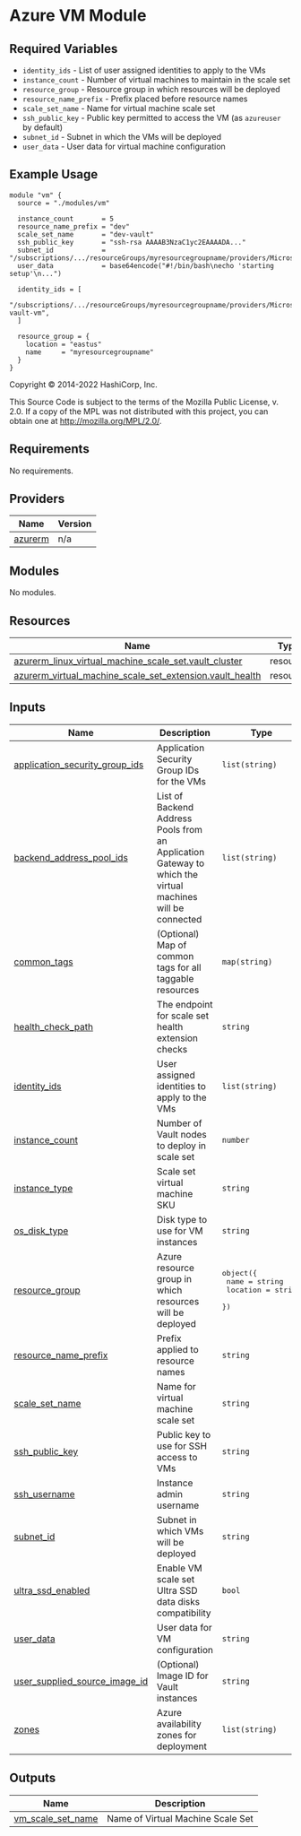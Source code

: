 # Azure VM Module

## Required Variables

* `identity_ids` - List of user assigned identities to apply to the VMs
* `instance_count` - Number of virtual machines to maintain in the scale set
* `resource_group` - Resource group in which resources will be deployed
* `resource_name_prefix` - Prefix placed before resource names
* `scale_set_name` - Name for virtual machine scale set
* `ssh_public_key` - Public key permitted to access the VM (as `azureuser` by default)
* `subnet_id` - Subnet in which the VMs will be deployed
* `user_data` - User data for virtual machine configuration

## Example Usage

```hcl
module "vm" {
  source = "./modules/vm"

  instance_count       = 5
  resource_name_prefix = "dev"
  scale_set_name       = "dev-vault"
  ssh_public_key       = "ssh-rsa AAAAB3NzaC1yc2EAAAADA..."
  subnet_id            = "/subscriptions/.../resourceGroups/myresourcegroupname/providers/Microsoft.Network/virtualNetworks/myvnetname/subnets/myvaultsubnetname"
  user_data            = base64encode("#!/bin/bash\necho 'starting setup'\n...")

  identity_ids = [
    "/subscriptions/.../resourceGroups/myresourcegroupname/providers/Microsoft.ManagedIdentity/userAssignedIdentities/dev-vault-vm",
  ]

  resource_group = {
    location = "eastus"
    name     = "myresourcegroupname"
  }
}
```

<!-- BEGIN_TF_DOCS -->
Copyright © 2014-2022 HashiCorp, Inc.

This Source Code is subject to the terms of the Mozilla Public License, v. 2.0. If a copy of the MPL was not distributed with this project, you can obtain one at http://mozilla.org/MPL/2.0/.

## Requirements

No requirements.

## Providers

| Name | Version |
|------|---------|
| <a name="provider_azurerm"></a> [azurerm](#provider\_azurerm) | n/a |

## Modules

No modules.

## Resources

| Name | Type |
|------|------|
| [azurerm_linux_virtual_machine_scale_set.vault_cluster](https://registry.terraform.io/providers/hashicorp/azurerm/latest/docs/resources/linux_virtual_machine_scale_set) | resource |
| [azurerm_virtual_machine_scale_set_extension.vault_health](https://registry.terraform.io/providers/hashicorp/azurerm/latest/docs/resources/virtual_machine_scale_set_extension) | resource |

## Inputs

| Name | Description | Type | Default | Required |
|------|-------------|------|---------|:--------:|
| <a name="input_application_security_group_ids"></a> [application\_security\_group\_ids](#input\_application\_security\_group\_ids) | Application Security Group IDs for the VMs | `list(string)` | `[]` | no |
| <a name="input_backend_address_pool_ids"></a> [backend\_address\_pool\_ids](#input\_backend\_address\_pool\_ids) | List of Backend Address Pools from an Application Gateway to which the virtual machines will be connected | `list(string)` | `null` | no |
| <a name="input_common_tags"></a> [common\_tags](#input\_common\_tags) | (Optional) Map of common tags for all taggable resources | `map(string)` | `{}` | no |
| <a name="input_health_check_path"></a> [health\_check\_path](#input\_health\_check\_path) | The endpoint for scale set health extension checks | `string` | n/a | yes |
| <a name="input_identity_ids"></a> [identity\_ids](#input\_identity\_ids) | User assigned identities to apply to the VMs | `list(string)` | n/a | yes |
| <a name="input_instance_count"></a> [instance\_count](#input\_instance\_count) | Number of Vault nodes to deploy in scale set | `number` | n/a | yes |
| <a name="input_instance_type"></a> [instance\_type](#input\_instance\_type) | Scale set virtual machine SKU | `string` | `"Standard_D2s_v3"` | no |
| <a name="input_os_disk_type"></a> [os\_disk\_type](#input\_os\_disk\_type) | Disk type to use for VM instances | `string` | `"Premium_LRS"` | no |
| <a name="input_resource_group"></a> [resource\_group](#input\_resource\_group) | Azure resource group in which resources will be deployed | <pre>object({<br>    name     = string<br>    location = string<br>  })</pre> | n/a | yes |
| <a name="input_resource_name_prefix"></a> [resource\_name\_prefix](#input\_resource\_name\_prefix) | Prefix applied to resource names | `string` | n/a | yes |
| <a name="input_scale_set_name"></a> [scale\_set\_name](#input\_scale\_set\_name) | Name for virtual machine scale set | `string` | n/a | yes |
| <a name="input_ssh_public_key"></a> [ssh\_public\_key](#input\_ssh\_public\_key) | Public key to use for SSH access to VMs | `string` | n/a | yes |
| <a name="input_ssh_username"></a> [ssh\_username](#input\_ssh\_username) | Instance admin username | `string` | `"azureuser"` | no |
| <a name="input_subnet_id"></a> [subnet\_id](#input\_subnet\_id) | Subnet in which VMs will be deployed | `string` | n/a | yes |
| <a name="input_ultra_ssd_enabled"></a> [ultra\_ssd\_enabled](#input\_ultra\_ssd\_enabled) | Enable VM scale set Ultra SSD data disks compatibility | `bool` | `true` | no |
| <a name="input_user_data"></a> [user\_data](#input\_user\_data) | User data for VM configuration | `string` | n/a | yes |
| <a name="input_user_supplied_source_image_id"></a> [user\_supplied\_source\_image\_id](#input\_user\_supplied\_source\_image\_id) | (Optional) Image ID for Vault instances | `string` | `null` | no |
| <a name="input_zones"></a> [zones](#input\_zones) | Azure availability zones for deployment | `list(string)` | `null` | no |

## Outputs

| Name | Description |
|------|-------------|
| <a name="output_vm_scale_set_name"></a> [vm\_scale\_set\_name](#output\_vm\_scale\_set\_name) | Name of Virtual Machine Scale Set |
<!-- END_TF_DOCS -->